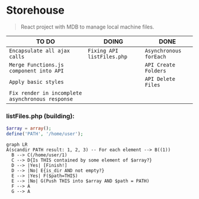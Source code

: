 # Storehouse
> React project with MDB to manage local machine files.

|TO DO            |DOING                         |DONE                        |
|----------------|-------------------------------|-----------------------------|
|`Encapsulate all ajax calls`|`Fixing API listFiles.php`|`Asynchronous forEach`|
|`Merge Functions.js component into API`||`API Create Folders`|
|`Apply basic styles`||`API Delete Files`|
|`Fix render in incomplete asynchronous response`|

### listFiles.php (building):
```php
$array = array();
define('PATH', '/home/user');
```
```mermaid
graph LR
A(scandir PATH result: 1, 2, 3) -- For each element --> B((1))
  B --> C(/home/user/1)
  C --> D{Is THIS contained by some element of $array?}
  D --> |Yes| [Finish!]
  D --> |No| E{is_dir AND not empty?}
  E --> |Yes| F($path=THIS)
  E --> |No| G(Push THIS into $array AND $path = PATH)
  F --> A
  G --> A
```
